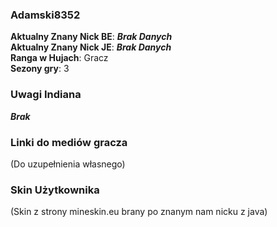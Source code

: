 ### Adamski8352

**Aktualny Znany Nick BE**:  ***Brak Danych*** <br>
**Aktualny Znany Nick JE**:  ***Brak Danych*** <br>
**Ranga w Hujach**: Gracz <br>
**Sezony gry**: 3 <br>

### Uwagi Indiana

***Brak***

### Linki do mediów gracza

(Do uzupełnienia własnego)

### Skin Użytkownika

(Skin z strony mineskin.eu brany po znanym nam nicku z java) <br>

[//]: # (![Head]&#40;https://mineskin.eu/headhelm/NICK/90.png&#41;)

[//]: # (![Head]&#40;https://mineskin.eu/head/NICK/90.png&#41;)

[//]: # (![Skin]&#40;https://mineskin.eu/armor/bust/NICK/90.png&#41;)

[//]: # (![Skin]&#40;https://mineskin.eu/bust/NICK/90.png&#41;)
